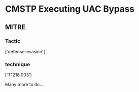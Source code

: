 # CMSTP Executing UAC Bypass

## MITRE

### Tactic
['defense-evasion']

### technique
['T1218.003']

Many more to do...
